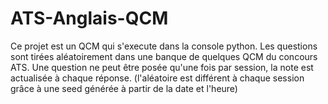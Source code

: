 # ATS-Anglais-QCM
Ce projet est un QCM qui s'execute dans la console python. 
Les questions sont tirées aléatoirement dans une banque de quelques QCM du concours ATS. Une question ne peut être posée qu'une fois par session, la note est actualisée à chaque réponse. 
(l'aléatoire est différent à chaque session grâce à une seed générée à partir de la date et l'heure)
